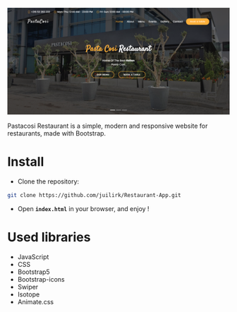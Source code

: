 ![Application screenshot](./assets/screenshot.png)

Pastacosi Restaurant is a simple, modern and responsive website for restaurants, made with Bootstrap.

# Install

- Clone the repository:

```bash
git clone https://github.com/juilirk/Restaurant-App.git
```

- Open **`index.html`** in your browser, and enjoy !

# Used libraries

- JavaScript
- CSS
- Bootstrap5
- Bootstrap-icons
- Swiper
- Isotope
- Animate.css
